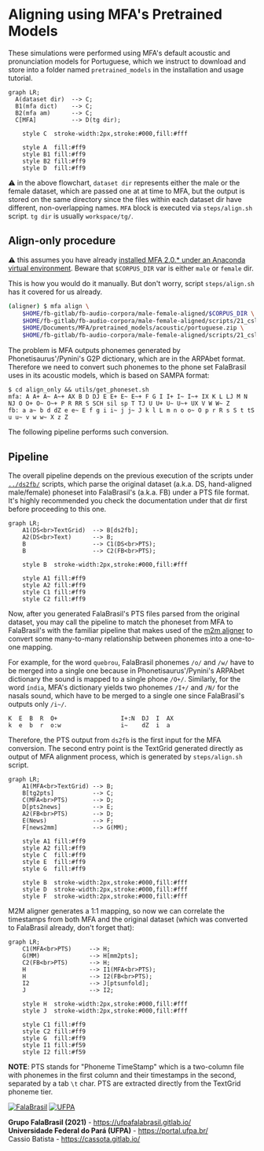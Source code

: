 # Aligning using MFA's Pretrained Models

These simulations were performed using MFA's default acoustic and pronunciation
models for Portuguese, which we instruct to download and store into a folder
named `pretrained_models` in the installation and usage tutorial.

```mermaid
graph LR;
  A(dataset dir)  --> C;
  B1(mfa dict)    --> C;
  B2(mfa am)      --> C;
  C[MFA]          --> D(tg dir);

    style C  stroke-width:2px,stroke:#000,fill:#fff

    style A  fill:#ff9
    style B1 fill:#ff9
    style B2 fill:#ff9
    style D  fill:#ff9
```

:warning: in the above flowchart, `dataset dir` represents either the male or
the female dataset, which are passed one at at time to MFA, but the output is
stored on the same directory since the files within each dataset dir have
different, non-overlapping names. `MFA` block is executed via `steps/align.sh`
script. `tg dir` is usually `workspace/tg/`.


## Align-only procedure

:warning: this assumes you have already [installed MFA 2.0.\* under an Anaconda
virtual environment](https://montreal-forced-aligner.readthedocs.io/en/latest/installation.html). Beware that `$CORPUS_DIR` var is either `male` or `female` dir.

This is how you would do it manually. But don't worry, script `steps/align.sh`
has it covered for us already.

```bash
(aligner) $ mfa align \
    $HOME/fb-gitlab/fb-audio-corpora/male-female-aligned/$CORPUS_DIR \
    $HOME/fb-gitlab/fb-audio-corpora/male-female-aligned/scripts/21_csl_mfa/dict_mfa.dict \
    $HOME/Documents/MFA/pretrained_models/acoustic/portuguese.zip \
    $HOME/fb-gitlab/fb-audio-corpora/male-female-aligned/scripts/21_csl_mfa/align_only/workspace/tg/
```

The problem is MFA outputs phonemes generated by Phonetisaurus'/Pynini's G2P
dictionary, which are in the ARPAbet format. Therefore we need to convert such
phonemes to the phone set FalaBrasil uses in its acoustic models, which is
based on SAMPA format:

```text
$ cd align_only && utils/get_phoneset.sh
mfa: A A+ A~ A~+ AX B D DJ E E+ E~ E~+ F G I I+ I~ I~+ IX K L LJ M N NJ O O+ O~ O~+ P R RR S SCH sil sp T TJ U U+ U~ U~+ UX V W W~ Z 
fb: a a~ b d dZ e e~ E f g i i~ j j~ J k l L m n o o~ O p r R s S t tS u u~ v w w~ X z Z
```

The following pipeline performs such conversion.


## Pipeline

The overall pipeline depends on the previous execution of the scripts under 
[`../ds2fb/`](../ds2fb) scripts, which parse the original dataset (a.k.a. DS, 
hand-aligned male/female) phoneset into FalaBrasil's (a.k.a. FB) under a PTS 
file format. It's highly recommended you check the documentation under that dir
first before proceeding to this one.

```mermaid
graph LR;
    A1(DS<br>TextGrid)  --> B[ds2fb];
    A2(DS<br>Text)      --> B;
    B                   --> C1(DS<br>PTS);
    B                   --> C2(FB<br>PTS);

    style B  stroke-width:2px,stroke:#000,fill:#fff

    style A1 fill:#ff9
    style A2 fill:#ff9
    style C1 fill:#ff9
    style C2 fill:#ff9
```

Now, after you generated FalaBrasil's PTS files parsed from the original
dataset, you may call the pipeline to match the phoneset from MFA to
FalaBrasil's with the familiar pipeline that makes used of the
[m2m aligner](https://github.com/letter-to-phoneme/m2m-aligner) to convert some
many-to-many relationship between phonemes into a one-to-one mapping.

For example, for the word `quebrou`, FalaBrasil phonemes `/o/` and `/w/` have
to be merged into a single one because in Phonetisaurus'/Pynini's ARPAbet
dictionary the sound is mapped to a single phone `/O+/`. Similarly, for the
word `índia`, MFA's dictionary yields two phonemes `/I+/` and `/N/` for the
nasals sound, which have to be merged to a single one since FalaBrasil's
outputs only `/i~/`.

```text
K  E  B  R  O+                  I+:N  DJ  I  AX
k  e  b  r  o:w                 i~    dZ  i  a
```

Therefore, the PTS output from `ds2fb` is the first input for the MFA
conversion. The second entry point is the TextGrid generated directly as output
of MFA alignment process, which is generated by `steps/align.sh` script.

```mermaid
graph LR;
    A1(MFA<br>TextGrid) --> B;
    B[tg2pts]           --> C;
    C(MFA<br>PTS)       --> D;
    D[pts2news]         --> E;
    A2(FB<br>PTS)       --> D;
    E(News)             --> F;
    F[news2mm]          --> G(MM);

    style A1 fill:#ff9
    style A2 fill:#ff9
    style C  fill:#ff9
    style E  fill:#ff9
    style G  fill:#ff9

    style B  stroke-width:2px,stroke:#000,fill:#fff
    style D  stroke-width:2px,stroke:#000,fill:#fff
    style F  stroke-width:2px,stroke:#000,fill:#fff
```

M2M aligner generates a 1:1 mapping, so now we can correlate the timestamps
from both MFA and the original dataset (which was converted to FalaBrasil
already, don't forget that):

```mermaid
graph LR;
    C1(MFA<br>PTS)     --> H;
    G(MM)              --> H[mm2pts];
    C2(FB<br>PTS)      --> H;
    H                  --> I1(MFA<br>PTS);
    H                  --> I2(FB<br>PTS);
    I2                 --> J[ptsunfold];
    J                  --> I2;

    style H  stroke-width:2px,stroke:#000,fill:#fff
    style J  stroke-width:2px,stroke:#000,fill:#fff

    style C1 fill:#ff9
    style C2 fill:#ff9
    style G  fill:#ff9
    style I1 fill:#f59
    style I2 fill:#f59
```

**NOTE**: PTS stands for "Phoneme TimeStamp" which is a two-column file
with phonemes in the first column and their timestamps in the second, separated
by a tab `\t` char. PTS are extracted directly from the TextGrid phoneme tier.


[![FalaBrasil](https://gitlab.com/falabrasil/avatars/-/raw/main/logo_fb_git_footer.png)](https://ufpafalabrasil.gitlab.io/ "Visite o site do Grupo FalaBrasil") [![UFPA](https://gitlab.com/falabrasil/avatars/-/raw/main/logo_ufpa_git_footer.png)](https://portal.ufpa.br/ "Visite o site da UFPA")

__Grupo FalaBrasil (2021)__ - https://ufpafalabrasil.gitlab.io/      
__Universidade Federal do Pará (UFPA)__ - https://portal.ufpa.br/     
Cassio Batista - https://cassota.gitlab.io/    
